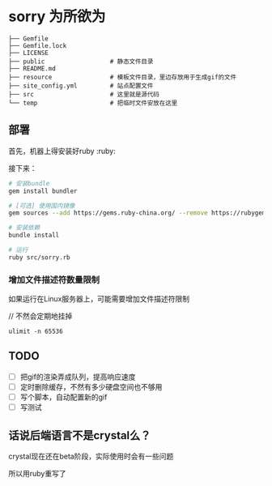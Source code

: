 # sorry 为所欲为

```
├── Gemfile
├── Gemfile.lock
├── LICENSE
├── public                  # 静态文件目录
├── README.md
├── resource                # 模板文件目录，里边存放用于生成gif的文件
├── site_config.yml         # 站点配置文件
├── src                     # 这里就是源代码
└── temp                    # 把临时文件安放在这里
```

## 部署
首先，机器上得安装好ruby :ruby:

接下来：
```bash
# 安装bundle
gem install bundler

# [可选] 使用国内镜像
gem sources --add https://gems.ruby-china.org/ --remove https://rubygems.org/

# 安装依赖
bundle install

# 运行
ruby src/sorry.rb

```

### 增加文件描述符数量限制
如果运行在Linux服务器上，可能需要增加文件描述符限制

// 不然会定期地挂掉
```
ulimit -n 65536
```

## TODO

- [ ] 把gif的渲染弄成队列，提高响应速度
- [ ] 定时删除缓存，不然有多少硬盘空间也不够用
- [ ] 写个脚本，自动配置新的gif
- [ ] 写测试

## 话说后端语言不是crystal么？

crystal现在还在beta阶段，实际使用时会有一些问题

所以用ruby重写了